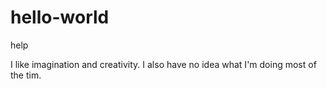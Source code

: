 # hello-world
help

I like imagination and creativity.
I also have no idea what I'm doing most of the tim.
